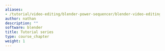 ```yaml
---
aliases:
- /tutorial/video-editing/blender-power-sequencer/blender-video-editing-tutorials/chapter/
author: nathan
description: ""
software: blender
title: Tutorial series
type: course_chapter
weight: 1
---
```

